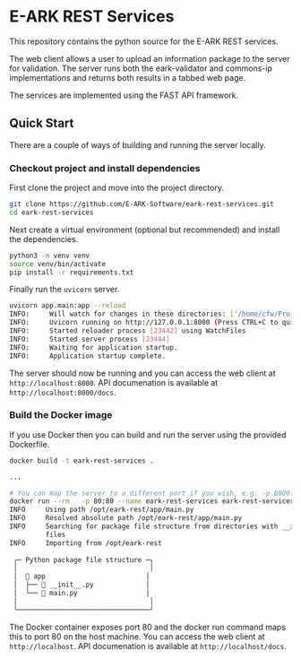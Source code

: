 # E-ARK REST Services

This repository contains the python source for the E-ARK REST services.

The web client allows a user to upload an information package to the server for validation. The server runs both the eark-validator and commons-ip implementations and returns both results in a tabbed web page.

The services are implemented using the FAST API framework.

## Quick Start

There are a couple of ways of building and running the server locally.

### Checkout project and install dependencies

First clone the project and move into the project directory.

```bash
git clone https://github.com/E-ARK-Software/eark-rest-services.git
cd eark-rest-services
```

Next create a virtual environment (optional but recommended) and install the dependencies.

```bash
python3 -m venv venv
source venv/bin/activate
pip install -r requirements.txt
```

Finally run the `uvicorn` server.

```bash
uvicorn app.main:app --reload
INFO:     Will watch for changes in these directories: ['/home/cfw/Projects/eArchiving/validation/eark-rest-services']
INFO:     Uvicorn running on http://127.0.0.1:8000 (Press CTRL+C to quit)
INFO:     Started reloader process [23442] using WatchFiles
INFO:     Started server process [23444]
INFO:     Waiting for application startup.
INFO:     Application startup complete.
```

The server should now be running and you can access the web client at `http://localhost:8000`. API documenation is available at `http://localhost:8000/docs`.

### Build the Docker image

If you use Docker then you can build and run the server using the provided Dockerfile.

```bash
docker build -t eark-rest-services .

...

# You can map the server to a different port if you wish, e.g. -p 8000:80 == http://localhost:8000
docker run --rm   -p 80:80 --name eark-rest-services eark-rest-services:latest
INFO     Using path /opt/eark-rest/app/main.py                                  
INFO     Resolved absolute path /opt/eark-rest/app/main.py                      
INFO     Searching for package file structure from directories with __init__.py 
         files                                                                  
INFO     Importing from /opt/eark-rest                                          
                                                                                
 ╭─ Python package file structure ─╮                                            
 │                                 │                                            
 │  📁 app                         │                                            
 │  ├── 🐍 __init__.py             │                                            
 │  └── 🐍 main.py                 │                                            
 │                                 │                                            
 ╰─────────────────────────────────╯ 
```

The Docker container exposes port 80 and the docker run command maps this to port 80 on the host machine. You can access the web client at `http://localhost`. API documenation is available at `http://localhost/docs`.
